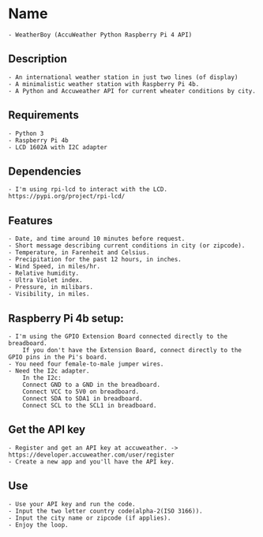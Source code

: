 # Name
    - WeatherBoy (AccuWeather Python Raspberry Pi 4 API)
## Description
    - An international weather station in just two lines (of display)
    - A minimalistic weather station with Raspberry Pi 4b.
    - A Python and Accuweather API for current wheater conditions by city.
## Requirements
    - Python 3
    - Raspberry Pi 4b
    - LCD 1602A with I2C adapter
## Dependencies
    - I'm using rpi-lcd to interact with the LCD. https://pypi.org/project/rpi-lcd/
## Features
    - Date, and time around 10 minutes before request.
    - Short message describing current conditions in city (or zipcode).
    - Temperature, in Farenheit and Celsius.
    - Precipitation for the past 12 hours, in inches.
    - Wind Speed, in miles/hr.
    - Relative humidity.
    - Ultra Violet index.
    - Pressure, in milibars.
    - Visibility, in miles. 
## Raspberry Pi 4b setup:
    - I'm using the GPIO Extension Board connected directly to the breadboard. 
        If you don't have the Extension Board, connect directly to the GPIO pins in the Pi's board.
    - You need four female-to-male jumper wires.
    - Need the I2c adapter.
        In the I2c:
        Connect GND to a GND in the breadboard.
        Connect VCC to 5V0 on breadboard.
        Connect SDA to SDA1 in breadboard.
        Connect SCL to the SCL1 in breadboard.
## Get the API key
    - Register and get an API key at accuweather. -> https://developer.accuweather.com/user/register
    - Create a new app and you'll have the API key.
## Use
    - Use your API key and run the code.
    - Input the two letter country code(alpha-2(ISO 3166)).
    - Input the city name or zipcode (if applies).
    - Enjoy the loop.
